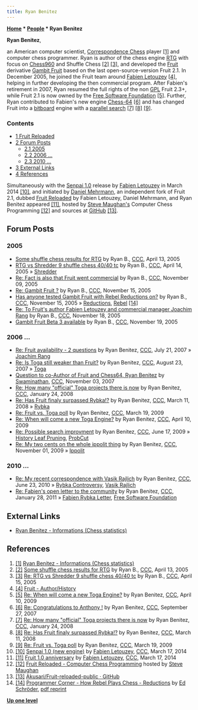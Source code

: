 ```yaml
---
title: Ryan Benitez
---
```

**[Home](Home "Home") \* [People](People "People") \* Ryan Benitez**


**Ryan Benitez**,  

an American computer scientist, [Correspondence Chess](https://en.wikipedia.org/wiki/Correspondence_chess) player <a id="cite-note-1" href="#cite-ref-1">[1]</a> and computer chess programmer. Ryan is author of the chess engine [RTG](index.php?title=RTG&action=edit&redlink=1 "RTG (page does not exist)") with focus on [Chess960](Chess960 "Chess960") and Shuffle Chess <a id="cite-note-2" href="#cite-ref-2">[2]</a> <a id="cite-note-3" href="#cite-ref-3">[3]</a>, and developed the [Fruit](Fruit "Fruit") derivative [Gambit Fruit](Gambit_Fruit "Gambit Fruit") based on the last open-source-version Fruit 2.1. In December 2005, he joined the Fruit team around [Fabien Letouzey](Fabien_Letouzey "Fabien Letouzey") <a id="cite-note-4" href="#cite-ref-4">[4]</a>, helping in further developing the then commercial program. After Fabien's retirement in 2007, Ryan resumed the full rights of the non [GPL](Free_Software_Foundation#GPL "Free Software Foundation") Fruit 2.3+, while Fruit 2.1 is now owned by the [Free Software Foundation](Free_Software_Foundation "Free Software Foundation") <a id="cite-note-5" href="#cite-ref-5">[5]</a>. Further, Ryan contributed to Fabien's new engine [Chess-64](Chess-64 "Chess-64") <a id="cite-note-6" href="#cite-ref-6">[6]</a> and has changed Fruit into a [bitboard](Bitboards "Bitboards") engine with a [parallel search](Parallel_Search "Parallel Search") <a id="cite-note-7" href="#cite-ref-7">[7]</a> <a id="cite-note-8" href="#cite-ref-8">[8]</a> <a id="cite-note-9" href="#cite-ref-9">[9]</a>.



### Contents


* [1 Fruit Reloaded](#fruit-reloaded)
* [2 Forum Posts](#forum-posts)
	+ [2.1 2005](#2005)
	+ [2.2 2006 ...](#2006-...)
	+ [2.3 2010 ...](#2010-...)
* [3 External Links](#external-links)
* [4 References](#references)






Simultaneously with the [Senpai 1.0](Senpai "Senpai") release by [Fabien Letouzey](Fabien_Letouzey "Fabien Letouzey") in March 2014 <a id="cite-note-10" href="#cite-ref-10">[10]</a>, and initiated by [Daniel Mehrmann](Daniel_Mehrmann "Daniel Mehrmann"), an independent fork of Fruit 2.1, dubbed [Fruit Reloaded](Fruit_Reloaded "Fruit Reloaded") by Fabien Letouzey, Daniel Mehrmann, and Ryan Benitez appeared <a id="cite-note-11" href="#cite-ref-11">[11]</a>, hosted by [Steve Maughan's](Steve_Maughan "Steve Maughan") Computer Chess Programming <a id="cite-note-12" href="#cite-ref-12">[12]</a> and sources at [GitHub](https://en.wikipedia.org/wiki/GitHub) <a id="cite-note-13" href="#cite-ref-13">[13]</a>.



## Forum Posts


### 2005


* [Some shuffle chess results for RTG](https://www.stmintz.com/ccc/index.php?id=420770) by Ryan B., [CCC](CCC "CCC"), April 13, 2005
* [RTG vs Shredder 9 shuffle chess 40/40 tc](https://www.stmintz.com/ccc/index.php?id=420858) by Ryan B., [CCC](CCC "CCC"), April 14, 2005 » [Shredder](Shredder "Shredder")
* [Re: Fact is also that Fruit went commercial](https://www.stmintz.com/ccc/index.php?id=460611) by Ryan B., [CCC](CCC "CCC"), November 09, 2005
* [Re: Gambit Fruit ?](https://www.stmintz.com/ccc/index.php?id=461801) by Ryan B., [CCC](CCC "CCC"), November 15, 2005
* [Has anyone tested Gambit Fruit with Rebel Reductions on?](https://www.stmintz.com/ccc/index.php?id=461958) by Ryan B., [CCC](CCC "CCC"), November 15, 2005 » [Reductions](Reductions "Reductions"), [Rebel](Rebel "Rebel") <a id="cite-note-14" href="#cite-ref-14">[14]</a>
* [Re: To Fruit's author Fabien Letouzey and commercial manager Joachim Rang](https://www.stmintz.com/ccc/index.php?id=462451) by Ryan B., [CCC](CCC "CCC"), November 18, 2005
* [Gambit Fruit Beta 3 available](https://www.stmintz.com/ccc/index.php?id=462901) by Ryan B., [CCC](CCC "CCC"), November 19, 2005


### 2006 ...


* [Re: Fruit availability - 2 questions](http://www.talkchess.com/forum/viewtopic.php?t=15249&start=6) by Ryan Benitez, [CCC](CCC "CCC"), July 21, 2007 » [Joachim Rang](index.php?title=Joachim_Rang&action=edit&redlink=1 "Joachim Rang (page does not exist)")
* [Re: Is Toga still weaker than Fruit?](http://www.talkchess.com/forum/viewtopic.php?topic_view=threads&p=139871&t=15981) by Ryan Benitez, [CCC](CCC "CCC"), August 23, 2007 » [Toga](Toga "Toga")
* [Question to co-Author of Fruit and Chess64, Ryan Benitez](http://www.talkchess.com/forum/viewtopic.php?t=17559) by [Swaminathan](Swaminathan_Natarajan "Swaminathan Natarajan"), [CCC](CCC "CCC"), November 03, 2007
* [Re: How many "official" Toga projects there is now](http://www.talkchess.com/forum/viewtopic.php?t=19164&start=1) by Ryan Benitez, [CCC](CCC "CCC"), January 24, 2008
* [Re: Has Fruit finaly surpassed Rybka!?](http://www.talkchess.com/forum/viewtopic.php?topic_view=threads&p=179471&t=20106) by Ryan Benitez, [CCC](CCC "CCC"), March 11, 2008 » [Rybka](Rybka "Rybka")
* [Re: Fruit vs. Toga poll](http://www.talkchess.com/forum/viewtopic.php?topic_view=threads&p=256307&t=26965) by Ryan Benitez, [CCC](CCC "CCC"), March 19, 2009
* [Re: When will come a new Toga Engine?](http://www.talkchess.com/forum/viewtopic.php?topic_view=threads&p=260688&t=27385) by Ryan Benitez, [CCC](CCC "CCC"), April 10, 2009
* [Re: Possible search improvment](http://www.talkchess.com/forum/viewtopic.php?topic_view=threads&p=274486&t=28459) by Ryan Benitez, [CCC](CCC "CCC"), June 17, 2009 » [History Leaf Pruning](History_Leaf_Pruning "History Leaf Pruning"), [ProbCut](ProbCut "ProbCut")
* [Re: My two cents on the whole ippolit thing](http://www.talkchess.com/forum/viewtopic.php?topic_view=threads&p=300480&t=30413) by Ryan Benitez, [CCC](CCC "CCC"), November 01, 2009 » [Ippolit](Ippolit "Ippolit")


### 2010 ...


* [Re: My recent correspondence with Vasik Rajlich](http://www.talkchess.com/forum/viewtopic.php?topic_view=threads&p=357742&t=34908) by Ryan Benitez, [CCC](CCC "CCC"), June 23, 2010 » [Rybka Controversy](Rybka_Controversy "Rybka Controversy"), [Vasik Rajlich](Vasik_Rajlich "Vasik Rajlich")
* [Re: Fabien's open letter to the community](http://www.talkchess.com/forum/viewtopic.php?topic_view=threads&p=391074&t=37762) by Ryan Benitez, [CCC](CCC "CCC"), January 28, 2011 » [Fabien Rybka Letter](Fabien_Rybka_Letter "Fabien Rybka Letter"), [Free Software Foundation](Free_Software_Foundation "Free Software Foundation")


## External Links


* [Ryan Benitez - Informations (Chess statistics)](http://www.ficgs.com/player_132.html)


## References


1. <a id="cite-ref-1" href="#cite-note-1">[1]</a> [Ryan Benitez - Informations (Chess statistics)](http://www.ficgs.com/player_132.html)
2. <a id="cite-ref-2" href="#cite-note-2">[2]</a> [Some shuffle chess results for RTG](https://www.stmintz.com/ccc/index.php?id=420770) by Ryan B., [CCC](CCC "CCC"), April 13, 2005
3. <a id="cite-ref-3" href="#cite-note-3">[3]</a> [Re: RTG vs Shredder 9 shuffle chess 40/40 tc](https://www.stmintz.com/ccc/index.php?id=420983) by Ryan B., [CCC](CCC "CCC"), April 15, 2005
4. <a id="cite-ref-4" href="#cite-note-4">[4]</a> [Fruit - Author/History](http://www.fruitchess.com/about.htm)
5. <a id="cite-ref-5" href="#cite-note-5">[5]</a> [Re: When will come a new Toga Engine?](http://www.talkchess.com/forum/viewtopic.php?topic_view=threads&p=260688&t=27385) by Ryan Benitez, [CCC](CCC "CCC"), April 10, 2009
6. <a id="cite-ref-6" href="#cite-note-6">[6]</a> [Re: Congratulations to Anthony !](http://www.talkchess.com/forum/viewtopic.php?t=16738&start=13) by Ryan Benitez, [CCC](CCC "CCC"), September 27, 2007
7. <a id="cite-ref-7" href="#cite-note-7">[7]</a> [Re: How many "official" Toga projects there is now](http://www.talkchess.com/forum/viewtopic.php?t=19164&start=1) by Ryan Benitez, [CCC](CCC "CCC"), January 24, 2008
8. <a id="cite-ref-8" href="#cite-note-8">[8]</a> [Re: Has Fruit finaly surpassed Rybka!?](http://www.talkchess.com/forum/viewtopic.php?topic_view=threads&p=179471&t=20106) by Ryan Benitez, [CCC](CCC "CCC"), March 11, 2008
9. <a id="cite-ref-9" href="#cite-note-9">[9]</a> [Re: Fruit vs. Toga poll](http://www.talkchess.com/forum/viewtopic.php?topic_view=threads&p=256307&t=26965) by Ryan Benitez, [CCC](CCC "CCC"), March 19, 2009
10. <a id="cite-ref-10" href="#cite-note-10">[10]</a> [Senpai 1.0 (new engine)](http://www.talkchess.com/forum/viewtopic.php?t=51637) by [Fabien Letouzey](Fabien_Letouzey "Fabien Letouzey"), [CCC](CCC "CCC"), March 17, 2014
11. <a id="cite-ref-11" href="#cite-note-11">[11]</a> [Fruit 1.0 anniversary](http://www.talkchess.com/forum/viewtopic.php?t=51638) by [Fabien Letouzey](Fabien_Letouzey "Fabien Letouzey"), [CCC](CCC "CCC"), March 17, 2014
12. <a id="cite-ref-12" href="#cite-note-12">[12]</a> [Fruit Reloaded - Computer Chess Programming](http://www.chessprogramming.net/fruit-reloaded/) hosted by [Steve Maughan](Steve_Maughan "Steve Maughan")
13. <a id="cite-ref-13" href="#cite-note-13">[13]</a> [Akusari/Fruit-reloaded-public · GitHub](https://github.com/Akusari/Fruit-reloaded-public)
14. <a id="cite-ref-14" href="#cite-note-14">[14]</a> [Programmer Corner - How Rebel Plays Chess - Reductions](http://www.top-5000.nl/authors/rebel/chess840.htm#REDUCTIONS) by [Ed Schröder](Ed_Schroder "Ed Schroder"), [pdf reprint](http://members.home.nl/matador/Inside%20Rebel.pdf)

**[Up one level](People "People")**







 
